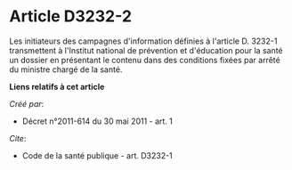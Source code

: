 # Article D3232-2

Les initiateurs des campagnes d'information définies à l'article D. 3232-1 transmettent à l'Institut national de prévention
et d'éducation pour la santé un dossier en présentant le contenu dans des conditions fixées par arrêté du ministre chargé de
la santé.

**Liens relatifs à cet article**

_Créé par_:

  - Décret n°2011-614 du 30 mai 2011 - art. 1

_Cite_:

  - Code de la santé publique - art. D3232-1
